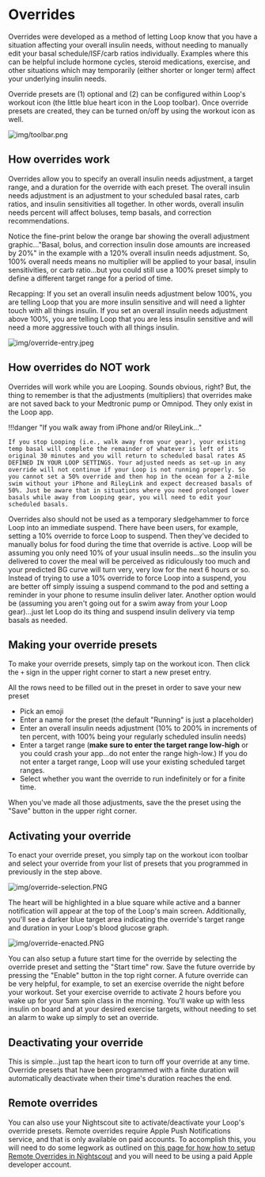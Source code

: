 # Overrides

Overrides were developed as a method of letting Loop know that you have a situation affecting your overall insulin needs, without needing to manually edit your basal schedule/ISF/carb ratios individually. Examples where this can be helpful include hormone cycles, steroid medications, exercise, and other situations which may temporarily (either shorter or longer term) affect your underlying insulin needs.

Override presets are (1) optional and (2) can be configured within Loop's workout icon (the little blue heart icon in the Loop toolbar). Once override presets are created, they can be turned on/off by using the workout icon as well.

![img/toolbar.png](img/toolbar.png)

## How overrides work

Overrides allow you to specify an overall insulin needs adjustment, a target range, and a duration for the override with each preset. The overall insulin needs adjustment is an adjustment to your scheduled basal rates, carb ratios, and insulin sensitivities all together. In other words, overall insulin needs percent will affect boluses, temp basals, and correction recommendations.

Notice the fine-print below the orange bar showing the overall adjustment graphic..."Basal, bolus, and correction insulin dose amounts are increased by 20%" in the example with a 120% overall insulin needs adjustment. So, 100% overall needs means no multiplier will be applied to your basal, insulin sensitivities, or carb ratio...but you could still use a 100% preset simply to define a different target range for a period of time.

Recapping: If you set an overall insulin needs adjustment below 100%, you are telling Loop that you are more insulin sensitive and will need a lighter touch with all things insulin. If you set an overall insulin needs adjustment above 100%, you are telling Loop that you are less insulin sensitive and will need a more aggressive touch with all things insulin.

![img/override-entry.jpeg](img/override-entry.jpeg)

## How overrides do NOT work

Overrides will work while you are Looping. Sounds obvious, right? But, the thing to remember is that the adjustments (multipliers) that overrides make are not saved back to your Medtronic pump or Omnipod. They only exist in the Loop app.

!!!danger "If you walk away from iPhone and/or RileyLink..."

    If you stop Looping (i.e., walk away from your gear), your existing temp basal will complete the remainder of whatever is left of its original 30 minutes and you will return to scheduled basal rates AS DEFINED IN YOUR LOOP SETTINGS. Your adjusted needs as set-up in any override will not continue if your Loop is not running properly. So you cannot set a 50% override and then hop in the ocean for a 2-mile swim without your iPhone and RileyLink and expect decreased basals of 50%. Just be aware that in situations where you need prolonged lower basals while away from Looping gear, you will need to edit your scheduled basals.

Overrides also should not be used as a temporary sledgehammer to force Loop into an immediate suspend. There have been users, for example, setting a 10% override to force Loop to suspend. Then they've decided to manually bolus for food during the time that override is active. Loop will be assuming you only need 10% of your usual insulin needs...so the insulin you delivered to cover the meal will be perceived as ridiculously too much and your predicted BG curve will turn very, very low for the next 6 hours or so. Instead of trying to use a 10% override to force Loop into a suspend, you are better off simply issuing a suspend command to the pod and setting a reminder in your phone to resume insulin deliver later. Another option would be (assuming you aren't going out for a swim away from your Loop gear)...just let Loop do its thing and suspend insulin delivery via temp basals as needed.

## Making your override presets

To make your override presets, simply tap on the workout icon. Then click the `+` sign in the upper right corner to start a new preset entry.

All the rows need to be filled out in the preset in order to save your new preset

* Pick an emoji
* Enter a name for the preset (the default "Running" is just a placeholder)
* Enter an overall insulin needs adjustment (10% to 200% in increments of ten percent, with 100% being your regularly scheduled insulin needs)
* Enter a target range (**make sure to enter the target range low-high** or you could crash your app...do not enter the range high-low.) If you do not enter a target range, Loop will use your existing scheduled target ranges.
* Select whether you want the override to run indefinitely or for a finite time.

When you've made all those adjustments, save the the preset using the "Save" button in the upper right corner.

## Activating your override

To enact your override preset, you simply tap on the workout icon toolbar and select your override from your list of presets that you programmed in previously in the step above.

![img/override-selection.PNG](img/override-selection.PNG)

The heart will be highlighted in a blue square while active and a banner notification will appear at the top of the Loop's main screen. Additionally, you'll see a darker blue target area indicating the override's target range and duration in your Loop's blood glucose graph.

![img/override-enacted.PNG](img/override-enacted.PNG)

You can also setup a future start time for the override by selecting the override preset and setting the "Start time" row. Save the future override by pressing the "Enable" button in the top right corner. A future override can be very helpful, for example, to set an exercise override the night before your workout. Set your exercise override to activate 2 hours before you wake up for your 5am spin class in the morning. You'll wake up with less insulin on board and at your desired exercise targets, without needing to set an alarm to wake up simply to set an override.

## Deactivating your override

This is simple...just tap the heart icon to turn off your override at any time. Override presets that have been programmed with a finite duration will automatically deactivate when their time's duration reaches the end.

## Remote overrides

You can also use your Nightscout site to activate/deactivate your Loop's override presets. Remote overrides require Apple Push Notifications service, and that is only available on paid accounts. To accomplish this, you will need to do some legwork as outlined on [this page for how how to setup Remote Overrides in Nightscout](../../nightscout/remote-overrides.md) and you will need to be using a paid Apple developer account.
